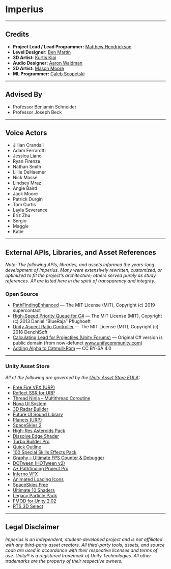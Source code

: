 # **Imperius**

---

## **Credits**

- **Project Lead / Lead Programmer:** [Matthew Hendrickson](https://www.linkedin.com/in/mchendrickson/)
- **Level Designer:** [Ben Martin](https://www.linkedin.com/in/ben-martin-727743251)
- **3D Artist:** [Kurtis Kiai](https://www.linkedin.com/in/kurtiskiai/)
- **Audio Designer:** [Aaron Waldman](https://www.linkedin.com/in/awaldmanaudio)
- **2D Artist:** [Mason Moore](https://www.linkedin.com/in/mason-moore-a63505262/) 
- **ML Programmer:** [Caleb Scopetski](https://www.linkedin.com/in/caleb-scopetski-808345202/)

---

## **Advised By**

- Professor Benjamin Schneider
- Professor Joseph Beck

---

## **Voice Actors**

- Jillian Crandall  
- Adam Ferrarotti  
- Jessica Liano  
- Ryan Firenze  
- Nathan Smith  
- Lillie DeHaemer  
- Nick Masse  
- Lindsey Mraz  
- Angie Baird  
- Jack Moore  
- Patrick Durgin  
- Tom Curtis  
- Layla Severance  
- Eriz Zhu  
- Sergio  
- Maggie  
- Katie

---

## **External APIs, Libraries, and Asset References**

*Note: The following APIs, libraries, and assets informed the years-long development of Imperius. Many were extensively rewritten, customized, or optimized to fit the project’s architecture; others served purely as study references. All are listed here in the spirit of transparency and integrity.*

### **Open Source**
- [PathFindingEnhanced](https://github.com/supercontact/PathFindingEnhanced) — The MIT License (MIT), Copyright (c) 2019 supercontact
- [High-Speed Priority Queue for C#](https://github.com/BlueRaja/High-Speed-Priority-Queue-for-C-Sharp) — The MIT License (MIT), Copyright (c) 2013 Daniel “BlueRaja” Pflughoeft
- [Unity Aspect Ratio Controller](https://github.com/DenchiSoft/UnityAspectRatioController) — The MIT License (MIT), Copyright (c) 2018 DenchiSoft
- [Calculating Lead for Projectiles (Unity Forums)](https://discussions.unity.com/t/calculating-lead-for-projectiles/429611/2) — Original C# version is public domain (from now-defunct www.unifycommunity.com)
- [Adding Alpha to Catmull-Rom](https://stackoverflow.com/questions/50655395/adding-alpha-to-catmull-rom) — CC BY-SA 4.0

---

### **Unity Asset Store**
_All of the following are governed by the [Unity Asset Store EULA](https://unity.com/legal/as-terms):_

- [Free Fire VFX (URP)](https://assetstore.unity.com/packages/vfx/particles/fire-explosions/free-fire-vfx-urp-266226)
- [Reflect SSR for URP](https://assetstore.unity.com/packages/vfx/shaders/fullscreen-camera-effects/reflect-ssr-for-urp-261116)
- [Thread Ninja – Multithread Coroutine](https://assetstore.unity.com/packages/tools/thread-ninja-multithread-coroutine-15717)
- [Nova UI System](https://assetstore.unity.com/packages/tools/gui/nova-226304)
- [3D Radar Builder](https://assetstore.unity.com/packages/tools/utilities/3d-radar-builder-52838)
- [Future UI Sound Library](https://assetstore.unity.com/packages/audio/sound-fx/future-ui-sound-library-229420)
- [Planets (URP)](https://assetstore.unity.com/packages/3d/environments/sci-fi/planets-urp-26903)
- [SpaceSkies 2](https://assetstore.unity.com/packages/2d/textures-materials/sky/spaceskies-2-135333)
- [High-Res Asteroids Pack](https://assetstore.unity.com/packages/3d/environments/sci-fi/highres-asteroids-pack-72323)
- [Dissolve Edge Shader](https://assetstore.unity.com/packages/vfx/shaders/dissolve-edge-92681)
- [Turbo Builder Pro](https://assetstore.unity.com/packages/tools/utilities/turbo-builder-pro-98714)
- [Quick Outline](https://assetstore.unity.com/packages/tools/particles-effects/quick-outline-115488)
- [100 Special Skills Effects Pack](https://assetstore.unity.com/packages/vfx/particles/spells/100-special-skills-effects-pack-171146)
- [Graphy – Ultimate FPS Counter & Debugger](https://assetstore.unity.com/packages/tools/gui/graphy-ultimate-fps-counter-stats-monitor-debugger-105778)
- [DOTween (HOTween v2)](https://assetstore.unity.com/packages/tools/animation/dotween-hotween-v2-27676)
- [A* Pathfinding Project Pro](https://assetstore.unity.com/packages/tools/behavior-ai/a-pathfinding-project-pro-87744)
- [Inferno VFX](https://assetstore.unity.com/packages/vfx/particles/fire-explosions/inferno-vfx-50735)
- [Animated Loading Icons](https://assetstore.unity.com/packages/2d/gui/icons/animated-loading-icons-47844)
- [SpaceSkies Free](https://assetstore.unity.com/packages/2d/textures-materials/sky/spaceskies-free-80503)
- [Ultimate 10 Shaders](https://assetstore.unity.com/packages/vfx/shaders/ultimate-10-shaders-168611)
- [Legacy Particle Pack](https://assetstore.unity.com/packages/vfx/particles/legacy-particle-pack-73777)
- [FMOD for Unity 2.02](https://assetstore.unity.com/packages/tools/audio/fmod-for-unity-2-02-161631)
- [RTS 3D Select](https://assetstore.unity.com/packages/tools/gui/rts-3d-select-185377)

---

## **Legal Disclaimer**

*Imperius is an independent, student-developed project and is not affiliated with any third-party asset creators. All third-party tools, assets, and source code are used in accordance with their respective licenses and terms of use. Unity® is a registered trademark of Unity Technologies. All other trademarks are the property of their respective owners.*
